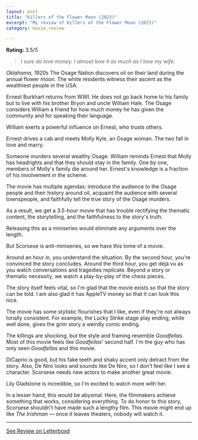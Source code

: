 ```yaml
---
layout: post
title: "Killers of the Flower Moon (2023)"
excerpt: "My review of Killers of the Flower Moon (2023)"
category: movie_review

---
```


**Rating:** 3.5/5

<blockquote><i>I sure do love money. I almost love it as much as I love my wife.</i></blockquote><i>Oklahoma, 1920s</i>
The Osage Nation discovers oil on their land during the annual flower moon. The white residents witness their ascent as the wealthiest people in the USA.

Ernest Burkhart returns from WWI. He does not go back home to his family but to live with his brother Bryon and uncle William Hale. The Osage considers William a friend for how much money he has given the community and for speaking their language.

William exerts a powerful influence on Ernest, who trusts others.

Ernest drives a cab and meets Molly Kyle, an Osage woman. The two fall in love and marry.

Someone murders several wealthy Osage. William reminds Ernest that Molly has headrights and that they should stay in the family. One by one, members of Molly's family die around her. Ernest's knowledge is a fraction of his involvement in the scheme.

The movie has multiple agendas: introduce the audience to the Osage people and their history around oil, acquaint the audience with several townspeople, and faithfully tell the true story of the Osage murders.

As a result, we get a 3.5-hour movie that has trouble rectifying the thematic content, the storytelling, and the faithfulness to the story's truth.

Releasing this as a miniseries would eliminate any arguments over the length.

But Scorsese is anti-miniseries, so we have this tome of a movie.

Around an hour in, you understand the situation. By the second hour, you're convinced the story concludes. Around the third hour, you get déjà vu as you watch conversations and tragedies replicate. Beyond a story or thematic necessity, we watch a play-by-play of the chess pieces.

The story itself feels vital, so I'm glad that the movie exists so that the story can be told. I am also glad it has AppleTV money so that it can look this nice.

The movie has some stylistic flourishes that I like, even if they're not always tonally consistent. For example, the Lucky Strike stage play ending, while well done, gives the grim story a weirdly comic ending.

The killings are shocking, but the style and framing resemble <i>Goodfellas</i>. Most of this movie feels like <i>Goodfellas'</i> second half. I'm the guy who has only seen <i>Goodfellas</i> and this movie.

DiCaprio is good, but his fake teeth and shaky accent only detract from the story. Also, De Niro looks and sounds like De Niro, so I don't feel like I see a character. Scorsese needs new actors to make another great movie.

Lily Gladstone is incredible, so I'm excited to watch more with her.

In a lesser hand, this would be abysmal. Here, the filmmakers achieve something that works, considering everything. To do honor to this story, Scorsese shouldn't have made such a lengthy film. This movie might end up like <i>The Irishman</i> — once it leaves theaters, nobody will watch it.

<hr>

[See Review on Letterboxd](https://boxd.it/5MpWCz)
